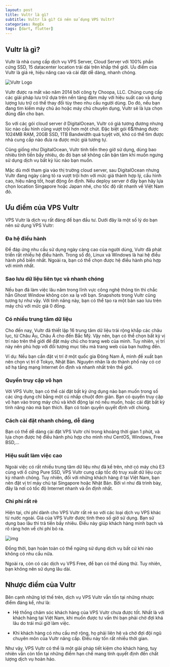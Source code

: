 ```yaml
---
layout: post
title: Vultr là gì?
subtitle: Vultr là gì? Có nên sử dụng VPS Vultr?
categories: RegEx
tags: [dart, flutter]
---
```


## Vultr là gì?

Vultr là nhà cung cấp dịch vụ VPS Server, Cloud Server với 100% phần cứng SSD, 15 datacenter location trải dài trên khắp thế giới. Ưu điểm của Vultr là giá rẻ, hiệu năng cao và cài đặt dễ dàng, nhanh chóng.

![Vultr Logo](https://divin.dev/assets/images/Vultr-Logo.png)

Vultr được ra mắt vào năm 2014 bởi công ty Choopa, LLC. Chúng cung cấp các giải pháp lưu trữ dựa trên nền tảng đám mây với hiệu suất cao và dung lượng lưu trữ có thể thay đổi tùy theo nhu cầu người dùng. Do đó, nếu bạn đang tìm kiếm máy chủ ảo hoặc máy chủ chuyên dụng, Vultr sẽ là lựa chọn đúng đắn cho bạn.

So với các gói cloud server ở DigitalOcean, Vultr có giá tương đương nhưng lúc nào cấu hình cũng vượt trội hơn một chút. Đặc biệt gói 6$/tháng được 1024MB RAM, 20GB SSD, 1TB Bandwidth quá tuyệt vời, khó có thể tìm được nhà cung cấp nào đưa ra được mức giá tương tự.

Cũng giống như DigitalOcean, Vultr tính tiền theo giờ sử dụng, dùng bao nhiêu tính tiền bấy nhiêu, do đó bạn sẽ không cần bận tâm khi muốn ngưng sử dụng dịch vụ bất kỳ lúc nào bạn muốn.

Mặc dù mới tham gia vào thị trường cloud server, sau DigitalOcean nhưng Vultr đang ngày càng tỏ ra vượt trội hơn với mức giá thành hợp lý, cấu hình cao, hiệu năng tốt, hoạt động ổn định. Nếu deploy server ở đây bạn hãy lựa chọn location Singapore hoặc Japan nhé, cho tốc độ rất nhanh về Việt Nam đó.

## Ưu điểm của VPS Vultr

VPS Vultr là dịch vụ rất đáng để bạn đầu tư. Dưới đây là một số lý do bạn nên sử dụng VPS Vultr:

### Đa hệ điều hành

Để đáp ứng nhu cầu sử dụng ngày càng cao của người dùng, Vultr đã phát triển rất nhiều hệ điều hành. Trong số đó, Linux và Windows là hai hệ điều hành phổ biến nhất. Ngoài ra, bạn có thể chọn được hệ điều hành phù hợp với mình nhất.

### Sao lưu dữ liệu liên tục và nhanh chóng

Nếu bạn đã làm việc lâu năm trong lĩnh vực công nghệ thông tin thì chắc hẳn Ghost Window không còn xa lạ với bạn. Snapshots trong Vultr cũng tương tự như vậy. Với tính năng này, bạn có thể tạo ra một bản sao lưu trên máy chủ với mức giá 0 đồng.

### Có nhiều trung tâm dữ liệu

Cho đến nay, Vultr đã thiết lập 16 trung tâm dữ liệu trải rộng khắp các châu lục, từ Châu Âu, Châu Á cho đến Bắc Mỹ. Vậy nên, bạn có thể chọn bất kỳ vị trí nào trên thế giới để đặt máy chủ cho trang web của mình. Tuy nhiên, vị trí này nên phù hợp với đối tượng mục tiêu mà trang web của bạn hướng đến.


Ví dụ: Nếu bạn cần đặt vị trí ở một quốc gia Đông Nam Á, mình đề xuất bạn nên chọn vị trí ở Tokyo, Nhật Bản. Nguyên nhân là do thành phố này có cơ sở hạ tầng mạng Internet ổn định và nhanh nhất trên thế giới.

### Quyền truy cập vô hạn

Với VPS Vultr, bạn có thể cài đặt bất kỳ ứng dụng nào bạn muốn trong số các ứng dụng chỉ bằng một cú nhấp chuột đơn giản. Bạn có quyền truy cập vô hạn vào trong máy chủ và khởi động lại nó nếu muốn, hoặc cài đặt bất kỳ tính năng nào mà bạn thích. Bạn có toàn quyền quyết định với chúng.

### Cách cài đặt nhanh chóng, dễ dàng

Bạn có thể dễ dàng cài đặt VPS Vultr chỉ trong khoảng thời gian 1 phút, và lựa chọn được hệ điều hành phù hợp cho mình như CentOS, Windows, Free BSD,...



### Hiệu suất làm việc cao 

Ngoài việc có rất nhiều trung tâm dữ liệu như đã kể trên, nhờ có máy chủ E3 cùng với ổ cứng Pure SSD, VPS Vultr cung cấp tốc độ truy xuất dữ liệu cực kỳ nhanh chóng. Tuy nhiên, đối với những khách hàng ở tại Việt Nam, bạn nên đặt vị trí máy chủ tại Singapore hoặc Nhật Bản. Bởi vì như đã trình bày, đây là nơi có tốc độ Internet nhanh và ổn định nhất.

### Chi phí rất rẻ

Hiện tại, chi phí dành cho VPS Vultr rất rẻ so với các loại dịch vụ VPS khác từ nước ngoài. Giá của VPS Vultr được tính theo số giờ sử dụng. Bạn sử dụng bao lâu thì trả tiền bấy nhiêu. Điều này giúp khách hàng minh bạch và rõ ràng hơn về chi phí bỏ ra.

![img](https://divin.dev/assets/images/vultr-la-gi-review-chi-tiet-va-huong-dan-dang-ky-tai-khoan.jpg)

Đồng thời, bạn hoàn toàn có thể ngừng sử dụng dịch vụ bất cứ khi nào không có nhu cầu nữa. 

Ngoài ra, còn có các dịch vụ VPS Free, để bạn có thể dùng thử. Tuy nhiên, bạn không nên sử dụng lâu dài.

## Nhược điểm của Vultr

Bên cạnh những lợi thế trên, dịch vụ VPS Vultr vẫn tồn tại những nhược điểm đáng kể, như là:


- Hệ thống chăm sóc khách hàng của VPS Vultr chưa được tốt. Nhất là với khách hàng tại Việt Nam, khi muốn được tư vấn thì bạn phải chờ đợi khá lâu do trái múi giờ làm việc.


- Khi khách hàng có nhu cầu mở rộng, họ phải liên hệ và chờ đợi đội ngũ chuyên môn của Vultr nâng cấp. Điều này tốn rất nhiều thời gian.


Như vậy, VPS Vultr có thể là một giải pháp tiết kiệm cho khách hàng, tuy nhiên vẫn còn tồn tại những điểm hạn chế mang tính quyết định đến chất lượng dịch vụ hoàn hảo.
